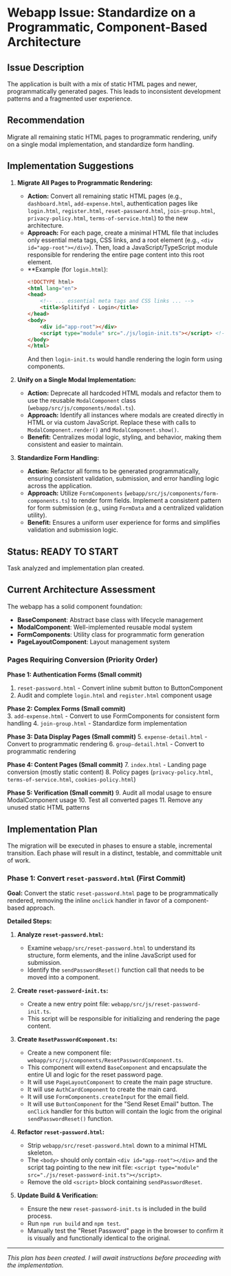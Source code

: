 # Webapp Issue: Standardize on a Programmatic, Component-Based Architecture

## Issue Description

The application is built with a mix of static HTML pages and newer, programmatically generated pages. This leads to inconsistent development patterns and a fragmented user experience.

## Recommendation

Migrate all remaining static HTML pages to programmatic rendering, unify on a single modal implementation, and standardize form handling.

## Implementation Suggestions

1.  **Migrate All Pages to Programmatic Rendering:**
    *   **Action:** Convert all remaining static HTML pages (e.g., `dashboard.html`, `add-expense.html`, authentication pages like `login.html`, `register.html`, `reset-password.html`, `join-group.html`, `privacy-policy.html`, `terms-of-service.html`) to the new architecture.
    *   **Approach:** For each page, create a minimal HTML file that includes only essential meta tags, CSS links, and a root element (e.g., `<div id="app-root"></div>`). Then, load a JavaScript/TypeScript module responsible for rendering the entire page content into this root element.
    *   **Example (for `login.html`):
        ```html
        <!DOCTYPE html>
        <html lang="en">
        <head>
            <!-- ... essential meta tags and CSS links ... -->
            <title>Splitifyd - Login</title>
        </head>
        <body>
            <div id="app-root"></div>
            <script type="module" src="./js/login-init.ts"></script> <!-- New entry point -->
        </body>
        </html>
        ```
        And then `login-init.ts` would handle rendering the login form using components.

2.  **Unify on a Single Modal Implementation:**
    *   **Action:** Deprecate all hardcoded HTML modals and refactor them to use the reusable `ModalComponent` class (`webapp/src/js/components/modal.ts`).
    *   **Approach:** Identify all instances where modals are created directly in HTML or via custom JavaScript. Replace these with calls to `ModalComponent.render()` and `ModalComponent.show()`.
    *   **Benefit:** Centralizes modal logic, styling, and behavior, making them consistent and easier to maintain.

3.  **Standardize Form Handling:**
    *   **Action:** Refactor all forms to be generated programmatically, ensuring consistent validation, submission, and error handling logic across the application.
    *   **Approach:** Utilize `FormComponents` (`webapp/src/js/components/form-components.ts`) to render form fields. Implement a consistent pattern for form submission (e.g., using `FormData` and a centralized validation utility).
    *   **Benefit:** Ensures a uniform user experience for forms and simplifies validation and submission logic.

## Status: READY TO START
Task analyzed and implementation plan created.

## Current Architecture Assessment

The webapp has a solid component foundation:
- **BaseComponent**: Abstract base class with lifecycle management
- **ModalComponent**: Well-implemented reusable modal system
- **FormComponents**: Utility class for programmatic form generation
- **PageLayoutComponent**: Layout management system

### Pages Requiring Conversion (Priority Order)

**Phase 1: Authentication Forms (Small commit)**
1. `reset-password.html` - Convert inline submit button to ButtonComponent
2. Audit and complete `login.html` and `register.html` component usage

**Phase 2: Complex Forms (Small commit)**  
3. `add-expense.html` - Convert to use FormComponents for consistent form handling
4. `join-group.html` - Standardize form implementation

**Phase 3: Data Display Pages (Small commit)**
5. `expense-detail.html` - Convert to programmatic rendering
6. `group-detail.html` - Convert to programmatic rendering

**Phase 4: Content Pages (Small commit)**
7. `index.html` - Landing page conversion (mostly static content)
8. Policy pages (`privacy-policy.html`, `terms-of-service.html`, `cookies-policy.html`)

**Phase 5: Verification (Small commit)**
9. Audit all modal usage to ensure ModalComponent usage
10. Test all converted pages
11. Remove any unused static HTML patterns

## Implementation Plan

The migration will be executed in phases to ensure a stable, incremental transition. Each phase will result in a distinct, testable, and committable unit of work.

### Phase 1: Convert `reset-password.html` (First Commit)

**Goal:** Convert the static `reset-password.html` page to be programmatically rendered, removing the inline `onclick` handler in favor of a component-based approach.

**Detailed Steps:**

1.  **Analyze `reset-password.html`:**
    *   Examine `webapp/src/reset-password.html` to understand its structure, form elements, and the inline JavaScript used for submission.
    *   Identify the `sendPasswordReset()` function call that needs to be moved into a component.

2.  **Create `reset-password-init.ts`:**
    *   Create a new entry point file: `webapp/src/js/reset-password-init.ts`.
    *   This script will be responsible for initializing and rendering the page content.

3.  **Create `ResetPasswordComponent.ts`:**
    *   Create a new component file: `webapp/src/js/components/ResetPasswordComponent.ts`.
    *   This component will extend `BaseComponent` and encapsulate the entire UI and logic for the reset password page.
    *   It will use `PageLayoutComponent` to create the main page structure.
    *   It will use `AuthCardComponent` to create the main card.
    *   It will use `FormComponents.createInput` for the email field.
    *   It will use `ButtonComponent` for the "Send Reset Email" button. The `onClick` handler for this button will contain the logic from the original `sendPasswordReset()` function.

4.  **Refactor `reset-password.html`:**
    *   Strip `webapp/src/reset-password.html` down to a minimal HTML skeleton.
    *   The `<body>` should only contain `<div id="app-root"></div>` and the script tag pointing to the new init file: `<script type="module" src="./js/reset-password-init.ts"></script>`.
    *   Remove the old `<script>` block containing `sendPasswordReset`.

5.  **Update Build & Verification:**
    *   Ensure the new `reset-password-init.ts` is included in the build process.
    *   Run `npm run build` and `npm test`.
    *   Manually test the "Reset Password" page in the browser to confirm it is visually and functionally identical to the original.

---

*This plan has been created. I will await instructions before proceeding with the implementation.*
